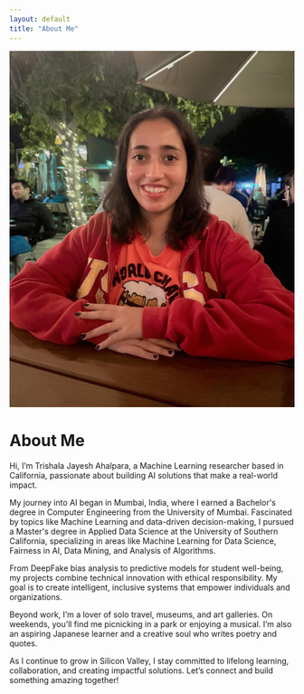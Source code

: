 ```yaml
---
layout: default
title: "About Me"
---
```

![Hello!](images/aboutme_img.jpeg)

# About Me
Hi, I’m Trishala Jayesh Ahalpara, a Machine Learning researcher based in California, passionate about building AI solutions that make a real-world impact.

My journey into AI began in Mumbai, India, where I earned a Bachelor's degree in Computer Engineering from the University of Mumbai. Fascinated by topics like Machine Learning and data-driven decision-making, I pursued a Master's degree in Applied Data Science at the University of Southern California, specializing in areas like Machine Learning for Data Science, Fairness in AI, Data Mining, and Analysis of Algorithms.

From DeepFake bias analysis to predictive models for student well-being, my projects combine technical innovation with ethical responsibility. My goal is to create intelligent, inclusive systems that empower individuals and organizations.

Beyond work, I’m a lover of solo travel, museums, and art galleries. On weekends, you’ll find me picnicking in a park or enjoying a musical. I’m also an aspiring Japanese learner and a creative soul who writes poetry and quotes.

As I continue to grow in Silicon Valley, I stay committed to lifelong learning, collaboration, and creating impactful solutions. Let’s connect and build something amazing together!


